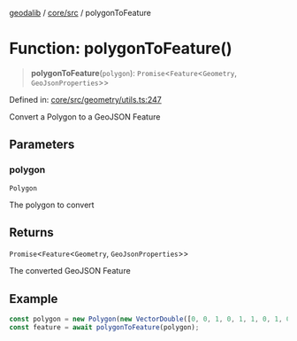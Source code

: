 [geodalib](../../../modules.md) / [core/src](../index.md) / polygonToFeature

# Function: polygonToFeature()

> **polygonToFeature**(`polygon`): `Promise`\<`Feature`\<`Geometry`, `GeoJsonProperties`\>\>

Defined in: [core/src/geometry/utils.ts:247](https://github.com/GeoDaCenter/geoda-lib/blob/9716a45cca9cf3b644d6187deeb842d47f2b7a3a/js/packages/core/src/geometry/utils.ts#L247)

Convert a Polygon to a GeoJSON Feature

## Parameters

### polygon

`Polygon`

The polygon to convert

## Returns

`Promise`\<`Feature`\<`Geometry`, `GeoJsonProperties`\>\>

The converted GeoJSON Feature

## Example

```ts
const polygon = new Polygon(new VectorDouble([0, 0, 1, 0, 1, 1, 0, 1, 0, 0]), new VectorUInt([0, 1, 2, 3, 4]), new VectorUInt([0, 1, 2, 3, 4]), new VectorUInt([0, 1, 2, 3, 4]), true, false);
const feature = await polygonToFeature(polygon);
```
